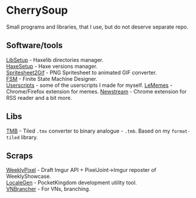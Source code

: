 # CherrySoup
Small programs and libraries, that I use, but do not deserve separate repo.

## Software/tools
[LibSetup](libsetup) - Haxelib directories manager.  
[HaxeSetup](haxesetup) - Haxe versions manager.  
[Spritesheet2Gif](spritesheet2gif) - PNG Spritesheet to animated GIF converter.  
[FSM](fsm) - Finite State Machine Designer.  
[Userscripts](userscripts) - some of the userscripts I made for myself.
[LeMemes](memes) - Chrome/Firefox extension for memes.
[Newstream](rss) - Chrome extension for RSS reader and a bit more.

## Libs
[TMB](tmb) - Tiled `.tmx` converter to binary analogue - `.tmb`. Based on my `format-tiled` library.  

## Scraps
[WeeklyPixel](weeklypixel) - Draft Imgur API + PixelJoint->Imgur reposter of WeeklyShowcase.  
[LocaleGen](localegen) - PocketKingdom development utility tool.  
[VNBrancher](vnbrancher) - For VNs, branching.